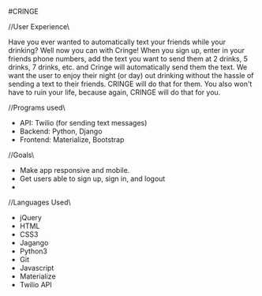#CRINGE

//User Experience\\

Have you ever wanted to automatically text your friends while your drinking?
Well now you can with Cringe!
When you sign up, enter in your friends phone numbers, add the text you want to send them at 2 drinks, 5 drinks, 7 drinks, etc. and Cringe will automatically send them the text. We want the user to enjoy their night (or day) out drinking without the hassle of sending a text to their friends. CRINGE will do that for them. You also won't have to ruin your life, because again, CRINGE will do that for you. 

//Programs used\\

- API: Twilio (for sending text messages)
- Backend: Python, Django
- Frontend: Materialize, Bootstrap

//Goals\\

- Make app responsive and mobile.
- Get users able to sign up, sign in, and logout
- 

//Languages Used\\

- jQuery
- HTML
- CSS3
- Jagango
- Python3
- Git
- Javascript
- Materialize
- Twilio API 












